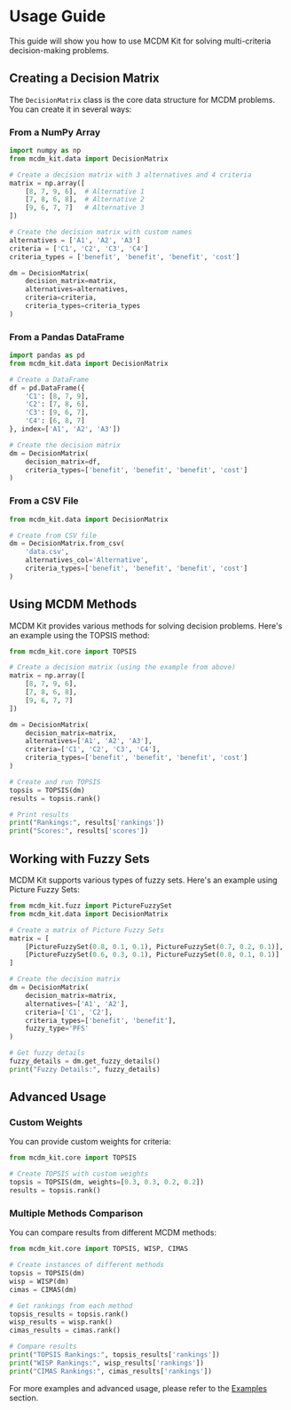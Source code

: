 # Usage Guide

This guide will show you how to use MCDM Kit for solving multi-criteria decision-making problems.

## Creating a Decision Matrix

The `DecisionMatrix` class is the core data structure for MCDM problems. You can create it in several ways:

### From a NumPy Array

```python
import numpy as np
from mcdm_kit.data import DecisionMatrix

# Create a decision matrix with 3 alternatives and 4 criteria
matrix = np.array([
    [8, 7, 9, 6],  # Alternative 1
    [7, 8, 6, 8],  # Alternative 2
    [9, 6, 7, 7]   # Alternative 3
])

# Create the decision matrix with custom names
alternatives = ['A1', 'A2', 'A3']
criteria = ['C1', 'C2', 'C3', 'C4']
criteria_types = ['benefit', 'benefit', 'benefit', 'cost']

dm = DecisionMatrix(
    decision_matrix=matrix,
    alternatives=alternatives,
    criteria=criteria,
    criteria_types=criteria_types
)
```

### From a Pandas DataFrame

```python
import pandas as pd
from mcdm_kit.data import DecisionMatrix

# Create a DataFrame
df = pd.DataFrame({
    'C1': [8, 7, 9],
    'C2': [7, 8, 6],
    'C3': [9, 6, 7],
    'C4': [6, 8, 7]
}, index=['A1', 'A2', 'A3'])

# Create the decision matrix
dm = DecisionMatrix(
    decision_matrix=df,
    criteria_types=['benefit', 'benefit', 'benefit', 'cost']
)
```

### From a CSV File

```python
from mcdm_kit.data import DecisionMatrix

# Create from CSV file
dm = DecisionMatrix.from_csv(
    'data.csv',
    alternatives_col='Alternative',
    criteria_types=['benefit', 'benefit', 'benefit', 'cost']
)
```

## Using MCDM Methods

MCDM Kit provides various methods for solving decision problems. Here's an example using the TOPSIS method:

```python
from mcdm_kit.core import TOPSIS

# Create a decision matrix (using the example from above)
matrix = np.array([
    [8, 7, 9, 6],
    [7, 8, 6, 8],
    [9, 6, 7, 7]
])

dm = DecisionMatrix(
    decision_matrix=matrix,
    alternatives=['A1', 'A2', 'A3'],
    criteria=['C1', 'C2', 'C3', 'C4'],
    criteria_types=['benefit', 'benefit', 'benefit', 'cost']
)

# Create and run TOPSIS
topsis = TOPSIS(dm)
results = topsis.rank()

# Print results
print("Rankings:", results['rankings'])
print("Scores:", results['scores'])
```

## Working with Fuzzy Sets

MCDM Kit supports various types of fuzzy sets. Here's an example using Picture Fuzzy Sets:

```python
from mcdm_kit.fuzz import PictureFuzzySet
from mcdm_kit.data import DecisionMatrix

# Create a matrix of Picture Fuzzy Sets
matrix = [
    [PictureFuzzySet(0.8, 0.1, 0.1), PictureFuzzySet(0.7, 0.2, 0.1)],
    [PictureFuzzySet(0.6, 0.3, 0.1), PictureFuzzySet(0.8, 0.1, 0.1)]
]

# Create the decision matrix
dm = DecisionMatrix(
    decision_matrix=matrix,
    alternatives=['A1', 'A2'],
    criteria=['C1', 'C2'],
    criteria_types=['benefit', 'benefit'],
    fuzzy_type='PFS'
)

# Get fuzzy details
fuzzy_details = dm.get_fuzzy_details()
print("Fuzzy Details:", fuzzy_details)
```

## Advanced Usage

### Custom Weights

You can provide custom weights for criteria:

```python
from mcdm_kit.core import TOPSIS

# Create TOPSIS with custom weights
topsis = TOPSIS(dm, weights=[0.3, 0.3, 0.2, 0.2])
results = topsis.rank()
```

### Multiple Methods Comparison

You can compare results from different MCDM methods:

```python
from mcdm_kit.core import TOPSIS, WISP, CIMAS

# Create instances of different methods
topsis = TOPSIS(dm)
wisp = WISP(dm)
cimas = CIMAS(dm)

# Get rankings from each method
topsis_results = topsis.rank()
wisp_results = wisp.rank()
cimas_results = cimas.rank()

# Compare results
print("TOPSIS Rankings:", topsis_results['rankings'])
print("WISP Rankings:", wisp_results['rankings'])
print("CIMAS Rankings:", cimas_results['rankings'])
```

For more examples and advanced usage, please refer to the [Examples](examples.md) section.
